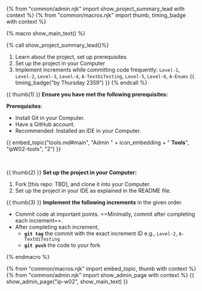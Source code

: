 {% from "common/admin.njk" import show_project_summary_lead with context %}
{% from "common/macros.njk" import thumb, timing_badge with context %}

{% macro show_main_text() %}
<div id="main">

{% call show_project_summary_lead()%}
1. Learn about the project, set up prerequisites
1. Set up the project in your Computer
3. Implement increments while committing code frequently: `Level-1`, `Level-2`, `Level-3`, `Level-4`, `A-TextUiTesting`, `Level-5`, `Level-6`, `A-Enums` {{ timing_badge("by Thursday 2359") }}
{% endcall %}
<div id="body">

{{ thumb(1) }} **Ensure you have met the following prerequisites:**

<box>

**Prerequisites**:

* Install Git in your Computer.
* Have a GitHub account.
* Recommended: Installed an IDE in your Computer.

{{ embed_topic("tools.md#main", "Admin " + icon_embedding + " **Tools**", "ipW02-tools", "2") }}

</box>
<br>

{{ thumb(2) }} **Set up the project in your Computer:**
1. Fork [this repo: TBD], and clone it into your Computer.
1. Set up the project in your IDE as explained in the README file.

{{ thumb(3) }} **Implement the following <tooltip content="in this context, an _increment_ is a Duke _level_ or a Duke _extension_">increments</tooltip>** in the given order.
   * Commit code at important points. ==Minimally, commit after completing each increment==.
   * After completing each increment,
     * **`git tag`** the commit with the exact increment ID e.g., `Level-2`, `A-TextUiTesting`
     * **`git push`** the code to your fork
<include src="dukeFragment.md" boilerplate var-header="**`Level-1`: Greet, Echo, Exit**" var-fragment="text.md#level1" />
<include src="dukeFragment.md" boilerplate var-header="**`Level-2`: Add, List**" var-fragment="text.md#level2" />
<include src="dukeFragment.md" boilerplate var-header="**`Level-3`: Mark as Done**" var-fragment="text.md#level3" />
<include src="dukeFragment.md" boilerplate var-header="**`Level-4`: ToDo, Event, Deadline**" var-fragment="text.md#level4" />
<include src="dukeFragment.md" boilerplate var-header="**`A-TextUiTesting`: Text UI Testing**" var-tag="optional" var-fragment="extensions.mbdf#A-TextUiTesting" />
<include src="dukeFragment.md" boilerplate var-header="**`Level-5`: Handle Errors**" var-fragment="text.md#level5" />
<include src="dukeFragment.md" boilerplate var-header="**`Level-6`: Delete**" var-fragment="text.md#level6" />
<include src="dukeFragment.md" boilerplate var-header="**`A-Enums`: Enums**" var-tag="if-applicable" var-fragment="extensions.mbdf#A-Enums" />

</div>
</div>
{% endmacro %}

{% from "common/macros.njk" import embed_topic, thumb with context %}
{% from "common/admin.njk" import show_admin_page with context %}
{{ show_admin_page("ip-w02", show_main_text) }}